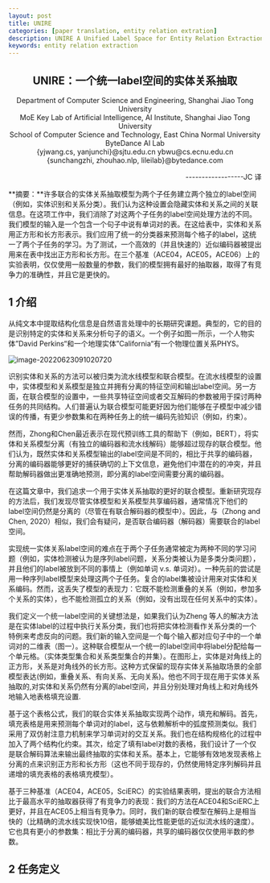 ```yaml
---
layout: post
title: UNIRE
categories: [paper translation, entity relation extration]
description: UNIRE A Unified Label Space for Entity Relation Extraction
keywords: entity relation extraction
---
```


  <h2 align="center">UNIRE：一个统一label空间的实体关系抽取</h2>



<center>Department of Computer Science and Engineering, Shanghai Jiao Tong University</center>
<center>MoE Key Lab of Artificial Intelligence, AI Institute, Shanghai Jiao Tong University</center>
<center>School of Computer Science and Technology, East China Normal University</center>
<center>ByteDance AI Lab</center>
<center>{yjwang.cs, yanjunchi}@sjtu.edu.cn ybwu@cs.ecnu.edu.cn</center>
<center>{sunchangzhi, zhouhao.nlp, lileilab}@bytedance.com</center>
<p align="right">
    ------------------JC 译
</p>

**摘要：**许多联合的实体关系抽取模型为两个子任务建立两个独立的label空间（例如，实体识别和关系分类）。我们认为这种设置会隐藏实体和关系之间的关联信息。在这项工作中，我们消除了对这两个子任务的label空间处理方法的不同。我们模型的输入是一个包含一个句子中说有单词对的表。在这给表中，实体和关系用正方形和长方形表示。我们应用了统一的分类器来预测每个格子的label，这统一了两个子任务的学习。为了测试，一个高效的（并且快速的）近似编码器被提出用来在表中找出正方形和长方形。在三个基准（ACE04，ACE05，ACE06）上的实验表明，仅仅使用一般数量的参数，我们的模型拥有最好的抽取器，取得了有竞争力的准确性，并且它是更快的。



## 1	介绍

从纯文本中提取结构化信息是自然语言处理中的长期研究课题。典型的，它的目的是识别特定的实体和关系来分析句子的语义。一个例子如图一所示，一个人物实体”David Perkins“和一个地理实体”California“有一个物理位置关系PHYS。

![image-20220623091020720](https://cdn.jsdelivr.net/gh/yangjucai/yangjucai.github.io@main/images/postsimage-20220623091020720.png)

识别实体和关系的方法可以被归类为流水线模型和联合模型。在流水线模型的设置中，实体模型和关系模型是独立并拥有分离的特征空间和输出label空间。另一方面，在联合模型的设置中，一些共享特征空间或者交互解码的参数被用于探讨两种任务的共同结构。人们普遍认为联合模型可能更好因为他们能够在子模型中减少错误的传播，有更少参数集和在两种任务上的统一编码先验知识（例如，约束）。

然而，Zhong和Chen最近表示在现代预训练工具的帮助下（例如，BERT），将实体和关系模型分离（有独立的编码器和流水线解码）能够超过现存的联合模型。他们认为，既然实体和关系模型输出的label空间是不同的，相比于共享的编码器，分离的编码器能够更好的捕获确切的上下文信息，避免他们中潜在的的冲突，并且帮助解码器做出更准确地预测，即分离的label空间需要分离的编码器。

在这篇文章中，我们追求一个用于实体关系抽取的更好的联合模型。重新研究现存的方法后，我们发现尽管实体模型和关系模型共享编码器，通常情况下他们的label空间仍然是分离的（尽管在有联合解码器的模型中）。因此，与（Zhong and Chen, 2020）相似，我们会有疑问，是否联合编码器（解码器）需要联合的label空间。

实现统一实体关系label空间的难点在于两个子任务通常被定为两种不同的学习问题（例如，实体检测被认为是序列label问题，关系分类被认为是多类分类问题），并且他们的label被放到不同的事情上（例如单词 v.s. 单词对）。一种先前的尝试是用一种序列label模型来处理这两个子任务。复合的label集被设计用来对实体和关系编码。然而，这丢失了模型的表现力：它既不能检测重叠的关系（例如，参加多个关系的实体），也不能检测孤立的关系（例如，没有出现在任何关系中的实体）。

我们定义一个统一label空间的关键想法是，如果我们认为Zheng 等人的解决方法是在实体label的过程中执行关系分类，我们也将把实体检测看作关系分类的一个特例来考虑反向的问题。我们新的输入空间是一个每个输入都对应句子中的一个单词对的二维表（图一）。这种联合模型从一个统一的label空间中将label分配给每一个单元格。（实体类型集合和关系类型集合的并集）。在图形上，实体是对角线上的正方形，关系是对角线外的长方形。这种方式保留的现存实体关系抽取场景的全部模型表达(例如，重叠关系、有向关系、无向关系)。他也不同于现在用于实体关系抽取的,对实体和关系仍然有分离的label空间，并且分别处理对角线上和对角线外地输入地表格填充设置.

基于这个表格公式，我们的联合实体关系抽取实现两个动作，填充和解码。首先，填充表格是用来预测每个单词对的label，这与依赖解析中的弧度预测类似。我们采用了双仿射注意力机制来学习单词对的交互关系。我们也在结构规格化的过程中加入了两个结构化约束。其次，给定了填有label对数的表格，我们设计了一个仅是联合解码算法来输出最终抽取的实体和关系。基本上，它能够有效地发现表格上分离的点来识别正方形和长方形（这也不同于现存的，仍然使用特定序列解码并且递增的填充表格的表格填充模型）。

基于三种基准（ACE04，ACE05，SciERC）的实验结果表明，提出的联合方法相比于最高水平的抽取器获得了有竞争力的表现：我们的方法在ACE04和SciERC上更好，并且在ACE05上相当有竞争力。同时，我们新的联合模型在解码上是相当快的（比精确的流水线实现快10倍，能够媲美比性能更低的近似流水线的速度）。它也具有更小的参数集：相比于分离的编码器，共享的编码器仅仅使用半数的参数。

## 2	任务定义

